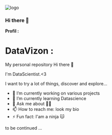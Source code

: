 
  ![logo](https://im3.ezgif.com/tmp/ezgif-3-5b723a1ab8.jpg)
### Hi there 👋
**Profil :**                                

# DataVizon :
My personal repository
Hi there 🦉

I'm DataScientist.<3

I want to try a lot of things, discover and explore...

- 🔭 I’m currently working on various projects
- 🌱 I’m currently learning Datascience
- 💬 Ask me about 🤷‍♂️
- 📫 How to reach me: look my bio 
- ⚡ Fun fact: I'am a ninja 🐱‍

to be continued ...

